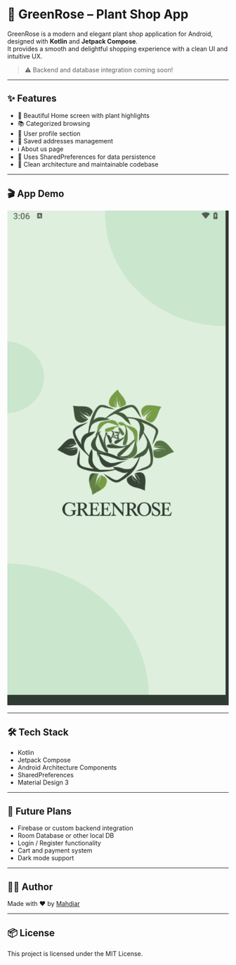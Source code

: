 # 🌿 GreenRose – Plant Shop App

GreenRose is a modern and elegant plant shop application for Android, designed with **Kotlin** and **Jetpack Compose**.  
It provides a smooth and delightful shopping experience with a clean UI and intuitive UX.

> ⚠️ Backend and database integration coming soon!

---

## ✨ Features

- 🏡 Beautiful Home screen with plant highlights  
- 📚 Categorized browsing  
- 👤 User profile section  
- 📍 Saved addresses management  
- ℹ️ About us page  
- 🧠 Uses SharedPreferences for data persistence  
- 🎨 Clean architecture and maintainable codebase  

---

## 🎬 App Demo

<p align="center">
  <img src="https://raw.githubusercontent.com/mahdiar-barzegarr/greenrose-plantshop-app/refs/heads/main/ezgif.com-gif-to-webp-converter%20(1).gif" width="600" />
</p>

---

## 🛠️ Tech Stack

- Kotlin  
- Jetpack Compose  
- Android Architecture Components  
- SharedPreferences  
- Material Design 3  

---

## 🚀 Future Plans

- Firebase or custom backend integration  
- Room Database or other local DB  
- Login / Register functionality  
- Cart and payment system  
- Dark mode support  

---

## 🧑‍💻 Author

Made with ❤️ by [Mahdiar](mailto:mahdiarbarzegar0@gmail.com)

---

## 📦 License

This project is licensed under the MIT License.

